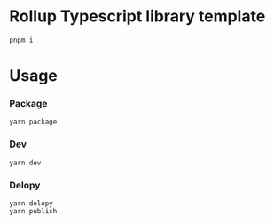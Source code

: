 # Rollup Typescript library template

```sh
pnpm i
```

# Usage

### Package

```
yarn package
```

### Dev

```
yarn dev
```

### Delopy

```
yarn delopy
yarn publish
```
